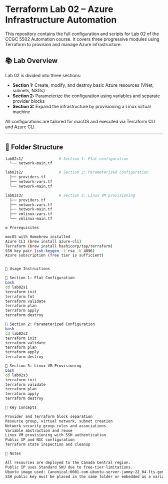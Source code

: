 # Terraform Lab 02 – Azure Infrastructure Automation

This repository contains the full configuration and scripts for Lab 02 of the CCGC 5502 Automation course. It covers three progressive modules using Terraform to provision and manage Azure infrastructure.

## 📚 Lab Overview

Lab 02 is divided into three sections:

- **Section 1:** Create, modify, and destroy basic Azure resources (VNet, subnets, NSGs)
- **Section 2:** Parameterize the configuration using variables and separate provider blocks
- **Section 3:** Expand the infrastructure by provisioning a Linux virtual machine

All configurations are tailored for macOS and executed via Terraform CLI and Azure CLI.

---

## 🧱 Folder Structure

```bash
lab02s1/                # Section 1: Flat configuration
  └── network-main.tf

lab02s2/                # Section 2: Parameterized configuration
  ├── providers.tf
  ├── network-vars.tf
  └── network-main.tf

lab02s3/                # Section 3: Linux VM provisioning
  ├── providers.tf
  ├── network-vars.tf
  ├── network-main.tf
  ├── vmlinux-vars.tf
  └── vmlinux-main.tf

⚙️ Prerequisites

macOS with Homebrew installed
Azure CLI (brew install azure-cli)
Terraform (brew install hashicorp/tap/terraform)
SSH key pair (ssh-keygen -t rsa -b 4096)
Azure subscription (free tier is sufficient)


🚀 Usage Instructions

🔹 Section 1: Flat Configuration
bash
cd lab02s1
terraform init
terraform fmt
terraform validate
terraform plan
terraform apply
terraform destroy

🔹 Section 2: Parameterized Configuration
bash
cd lab02s2
terraform init
terraform validate
terraform plan
terraform apply
terraform destroy

🔹 Section 3: Linux VM Provisioning
bash
cd lab02s3
terraform init
terraform validate
terraform plan
terraform apply
terraform destroy

🧠 Key Concepts 

Provider and Terraform block separation
Resource group, virtual network, subnet creation
Network security group rules and associations
Variable abstraction and reuse
Linux VM provisioning with SSH authentication
Public IP and NIC configuration
Terraform state inspection and cleanup

📌 Notes

All resources are deployed to the Canada Central region.
Public IP uses Standard SKU due to free-tier limitations.
Ubuntu image used: Canonical:0001-com-ubuntu-server-jammy:22_04-lts-gen2:latest
SSH public key must be placed in the same folder or embedded as a variable.
